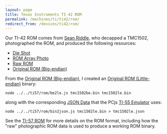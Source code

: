 ```yaml
---
layout: page
title: Texas Instruments TI-42 ROM
permalink: /machines/ti/ti42/rom/
redirect_from: /devices/ti42/rom/
---
```


Our TI-42 ROM comes from [Sean Riddle](http://seanriddle.com/tms1500.html), who decapped a TMC1502, photographed
the ROM, and produced the following resources:

- [Die Shot](http://seanriddle.com/tmc1502metalrom.jpg)
- [ROM Array Photo](http://seanriddle.com/tmc1502acidrom.jpg)
- [Raw ROM](tmc1502raw.bin)
- [Original ROM (Big-endian)](tmc1502be.bin)

From the [Original ROM (Big-endian)](tmc1502be.bin), I created an [Original ROM (Little-endian)](tmc1502le.bin)
binary:

	node ../../ti57/rom/be2le.js tmc1502be.bin tmc1502le.bin

along with the corresponding [JSON Data](../../ti55/rom/tmc1503le.json) that the PCjs [TI-55 Emulator](../../ti55/) uses:

	node ../../ti57/rom/bin2json.js tmc1502le.bin > tmc1502le.json

See the [TI-57 ROM](/machines/ti/ti57/rom/) for more details on the ROM format, including how the "raw" photographic ROM
data is used to produce a working ROM binary.
